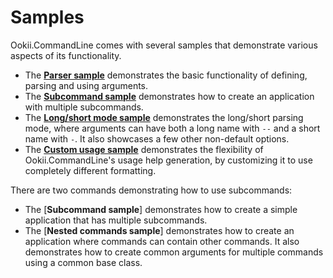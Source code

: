 # Samples

Ookii.CommandLine comes with several samples that demonstrate various aspects of its functionality.

- The [**Parser sample**](Parser) demonstrates the basic functionality of defining, parsing and
  using arguments.
- The [**Subcommand sample**](SubCommand) demonstrates how to create an application with multiple
  subcommands.
- The [**Long/short mode sample**](LongShort) demonstrates the long/short parsing mode, where
  arguments can have both a long name with `--` and a short name with `-`. It also showcases a few
  other non-default options.
- The [**Custom usage sample**](CustomUsage) demonstrates the flexibility of Ookii.CommandLine's
  usage help generation, by customizing it to use completely different formatting.

There are two commands demonstrating how to use subcommands:

- The [**Subcommand sample**] demonstrates how to create a simple application that has multiple
  subcommands.
- The [**Nested commands sample**] demonstrates how to create an application where commands can
  contain other commands. It also demonstrates how to create common arguments for multiple commands
  using a common base class.
